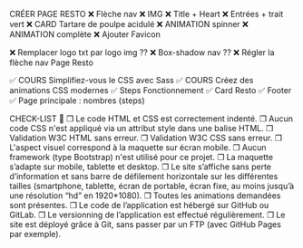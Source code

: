 CRÉER PAGE RESTO
❌ Flèche nav
❌ IMG
❌ Title + Heart
❌ Entrées + trait vert
❌ CARD Tartare de poulpe acidulé
❌ ANIMATION spinner
❌ ANIMATION complète
❌ Ajouter Favicon


❌ Remplacer logo txt par logo img ??
❌ Box-shadow nav ??
❌ Régler la flèche nav Page Resto


✅ COURS Simplifiez-vous le CSS avec Sass 
✅ COURS Créez des animations CSS modernes
✅ Steps Fonctionnement
✅ Card Resto
✅ Footer
✅ Page principale : nombres (steps)

CHECK-LIST 📝
❒ Le code HTML et CSS est correctement indenté.
❒ Aucun code CSS n'est appliqué via un attribut style dans une balise HTML.
❒ Validation W3C HTML sans erreur.
❒ Validation W3C CSS sans erreur.
❒ L'aspect visuel correspond à la maquette sur écran mobile.
❒ Aucun framework (type Bootstrap) n'est utilisé pour ce projet.
❒ La maquette s’adapte sur mobile, tablette et desktop.
❒ Le site s’affiche sans perte d’information et sans barre de défilement horizontale sur les différentes tailles (smartphone, tablette, écran de portable, écran fixe, au moins jusqu’à une résolution “hd” en 1920*1080).
❒ Toutes les animations demandées sont présentes.
❒ Le code de l’application est hébergé sur GitHub ou GitLab.
❒ Le versionning de l’application est effectué régulièrement.
❒ Le site est déployé grâce à Git, sans passer par un FTP (avec GitHub Pages par exemple).
